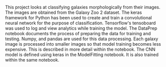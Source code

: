 This project looks at classifying galaxies morphologically from their images. The images are obtained from the Galaxy Zoo 2 dataset. The keras framework for Python has been used to create and train a convolutional neural network for the purpose of classification. Tensorflow's tensoboard was used to log and view analytics while training the model.
The DataPrep notebook documents the process of preparing the data for training and testing. Numpy, and pandas are used for this data processing. Each galaxy image is processed into smaller images so that model training becomes less expensive. This is described in more detail within the notebook.
The CNN model is defined using keras in the ModelFitting notebook. It is also trained within the same notebook.
